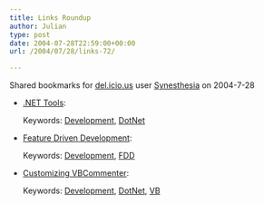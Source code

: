 ```yaml
---
title: Links Roundup
author: Julian
type: post
date: 2004-07-28T22:59:00+00:00
url: /2004/07/28/links-72/

---
```

Shared bookmarks for [del.icio.us][1] user  [Synesthesia][2] on 2004-7-28

  * [.NET Tools][3]:
   
    Keywords: [Development][4], [DotNet][5]
  * [Feature Driven Development][6]:
   
    Keywords: [Development][4], [FDD][7]
  * [Customizing VBCommenter][8]:
   
    Keywords: [Development][4], [DotNet][5], [VB][9]

 [1]: http://del.icio.us/
 [2]: http://del.icio.us/synesthesia
 [3]: http://msdn.microsoft.com/msdnmag/issues/04/07/MustHaveTools/default.aspx "http://msdn.microsoft.com/msdnmag/issues/04/07/MustHaveTools/default.aspx"
 [4]: http://del.icio.us/synesthesia/Development
 [5]: http://del.icio.us/synesthesia/DotNet
 [6]: http://pcoad.com/download/bookpdfs/jmcuch06.pdf "http://pcoad.com/download/bookpdfs/jmcuch06.pdf"
 [7]: http://del.icio.us/synesthesia/FDD
 [8]: http://www.15seconds.com/issue/040302.htm "http://www.15seconds.com/issue/040302.htm"
 [9]: http://del.icio.us/synesthesia/VB